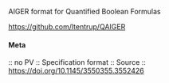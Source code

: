 AIGER format for Quantified Boolean Formulas

https://github.com/ltentrup/QAIGER

#### Meta
:: no PV
:: Specification format
:: Source :: https://doi.org/10.1145/3550355.3552426